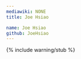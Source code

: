```yaml
---
mediawiki: NONE
title: Joe Hsiao

name: Joe Hsiao
github: JoeHsiao
---
```


{% include warning/stub %}
